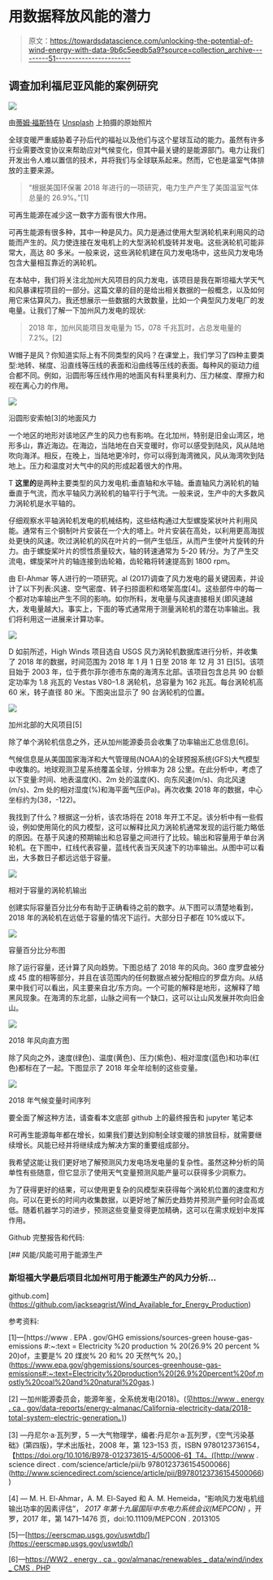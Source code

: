 # 用数据释放风能的潜力

> 原文：<https://towardsdatascience.com/unlocking-the-potential-of-wind-energy-with-data-9b6c5eedb5a9?source=collection_archive---------51----------------------->

## 调查加利福尼亚风能的案例研究

![](img/d5b97956a13d72046fdb823f060937fe.png)

由[蒂姆·福斯特](https://unsplash.com/@timberfoster?utm_source=unsplash&utm_medium=referral&utm_content=creditCopyText)在 [Unsplash](https://unsplash.com/s/photos/wind-farm?utm_source=unsplash&utm_medium=referral&utm_content=creditCopyText) 上拍摄的原始照片

全球变暖严重威胁着子孙后代的福祉以及他们与这个星球互动的能力。虽然有许多行业需要改变协议来帮助应对气候变化，但其中最关键的是能源部门。电力让我们开发出令人难以置信的技术，并将我们与全球联系起来。然而，它也是温室气体排放的主要来源。

> “根据美国环保署 2018 年进行的一项研究，电力生产产生了美国温室气体总量的 26.9%。”[1]

可再生能源在减少这一数字方面有很大作用。

可再生能源有很多种，其中一种是风力。风力是通过使用大型涡轮机来利用风的动能而产生的。风力使连接在发电机上的大型涡轮机旋转并发电。这些涡轮机可能非常大，高达 80 多米。一般来说，这些涡轮机建在风力发电场中，这些风力发电场包含大量相互靠近的涡轮机。

在本帖中，我们将关注北加州大风项目的风力发电，该项目是我在斯坦福大学天气和风暴课程项目的一部分。这篇文章的目的是给出相关数据的一般概念，以及如何用它来估算风力。我还想展示一些数据的大致数量，比如一个典型风力发电厂的发电量。让我们了解一下加州风力发电的现状:

> 2018 年，加州风能项目发电量为 15，078 千兆瓦时，占总发电量的 7.2%。[2]

W帽子是风？你知道实际上有不同类型的风吗？在课堂上，我们学习了四种主要类型:地转、梯度、沿直线等压线的表面和沿曲线等压线的表面。每种风的驱动力组合都不同。例如，沿圆形等压线作用的地面风有科里奥利力、压力梯度、摩擦力和视在离心力的作用。

![](img/546022c1119ecd8e3481c5aaeb3deb46.png)

沿圆形安索帕[3]的地面风力

一个地区的地形对该地区产生的风力也有影响。在北加州，特别是旧金山湾区，地形多山，靠近海边。在海边，当陆地在白天变暖时，你可以感受到陆风，风从陆地吹向海洋。相反，在晚上，当陆地更冷时，你可以得到海湾微风，风从海湾吹到陆地上。压力和温度对大气中的风的形成起着很大的作用。

T **这里的**是两种主要类型的风力发电机:垂直轴和水平轴。垂直轴风力涡轮机的轴垂直于气流，而水平轴风力涡轮机的轴平行于气流。一般来说，生产中的大多数风力涡轮机是水平轴的。

仔细观察水平轴涡轮机发电的机械结构，这些结构通过大型螺旋桨状叶片利用风能。通常有三个钢制叶片安装在一个大的塔上。叶片安装在高处，以利用更高海拔处更快的风速。吹过涡轮机的风在叶片的一侧产生低压，从而产生使叶片旋转的升力。由于螺旋桨叶片的惯性质量较大，轴的转速通常为 5-20 转/分。为了产生交流电，螺旋桨叶片的轴连接到齿轮箱，齿轮箱将转速提高到 1800 rpm。

由 El-Ahmar 等人进行的一项研究。al (2017)调查了风力发电的最关键因素，并设计了以下列表:风速、空气密度、转子扫掠面积和塔架高度[4]。这些部件中的每一个都对功率输出产生不同的影响。如你所料，发电量与风速直接相关(即风速越大，发电量越大)。事实上，下面的等式通常用于测量涡轮机的潜在功率输出。我们将利用这一进展来计算功率。

![](img/b8d25b21e36b78d4e7e1271c6f2aaa8f.png)

D 如前所述，High Winds 项目选自 USGS 风力涡轮机数据库进行分析，并收集了 2018 年的数据，时间范围为 2018 年 1 月 1 日至 2018 年 12 月 31 日[5]。该项目始于 2003 年，位于费尔菲尔德市东南的海湾东北部。该项目包含总共 90 台额定功率为 1.8 兆瓦的 Vestas V80–1.8 涡轮机，总容量为 162 兆瓦。每台涡轮机高 60 米，转子直径 80 米。下图突出显示了 90 台涡轮机的位置。

![](img/3585b8d37c414440aa2a8b294d3b4f0d.png)

加州北部的大风项目[5]

除了单个涡轮机信息之外，还从加州能源委员会收集了功率输出汇总信息[6]。

气候信息是从美国国家海洋和大气管理局(NOAA)的全球预报系统(GFS)大气模型中收集的。地球观测卫星系统覆盖全球，分辨率为 28 公里。在此分析中，考虑了以下变量:时间、地表温度(K)、2m 处的温度(K)、向东风速(m/s)、向北风速(m/s)、2m 处的相对湿度(%)和海平面气压(Pa)。再次收集 2018 年的数据，中心坐标约为(38，-122)。

我找到了什么？根据这一分析，该农场将在 2018 年开工不足。该分析中有一些假设，例如使用简化的风力模型，这可以解释比风力涡轮机通常发现的运行能力略低的原因。在基于风速的预期输出和总容量之间进行了比较。输出和容量用于单台涡轮机。在下图中，红线代表容量，蓝线代表当天风速下的功率输出。从图中可以看出，大多数日子都远远低于容量。

![](img/888fb9c34f2096b6c5121ba7a242605d.png)

相对于容量的涡轮机输出

创建实际容量百分比分布有助于正确看待之前的数字。从下图可以清楚地看到，2018 年的涡轮机在远低于容量的情况下运行。大部分日子都在 10%或以下。

![](img/2a0fd52d34d0ad0568249fc2fb2635e4.png)

容量百分比分布图

除了运行容量，还计算了风向趋势。下图总结了 2018 年的风向。360 度罗盘被分成 45 度的相等部分，并且在该范围内的任何数据点被分配相应的罗盘方向。从结果中我们可以看出，风主要来自北/东方向。一个可能的解释是地形，这解释了暗黑风现象。在海湾的东北部，山脉之间有一个缺口，这可以让山风发展并吹向旧金山。

![](img/5a8f828d7302afa51e37624bcd07e19f.png)

2018 年风向直方图

除了风向之外，速度(绿色)、温度(黄色)、压力(紫色)、相对湿度(蓝色)和功率(红色)都标在了一起。下图显示了 2018 年全年绘制的这些变量。

![](img/85ce17109d289fc7f0070e5b87c475fb.png)

2018 年气候变量时间序列

要全面了解这种方法，请查看本文底部 github 上的最终报告和 jupyter 笔记本

R可再生能源每年都在增长，如果我们要达到抑制全球变暖的排放目标，就需要继续增长。风能已经并将继续成为解决方案的重要组成部分。

我希望这能让我们更好地了解预测风力发电场发电量的复杂性。虽然这种分析的简单性有些随意，但它显示了使用天气变量预测风能产量可以获得多少洞察力。

为了获得更好的结果，可以使用更复杂的风模型来获得每个涡轮机位置的速度和方向。可以在更长的时间内收集数据，以更好地了解历史趋势并预测产量何时会高或低。随着机器学习的进步，预测这些变量变得更加精确，这可以在需求规划中发挥作用。

Github 完整报告和代码:

[](https://github.com/jackseagrist/Wind_Available_for_Energy_Production) [## 风能/风能可用于能源生产

### 斯坦福大学最后项目北加州可用于能源生产的风力分析…

github.com](https://github.com/jackseagrist/Wind_Available_for_Energy_Production) 

参考资料:

[1]—[https://www . EPA . gov/GHG emissions/sources-green house-gas-emissions #:~:text = Electricity %20 production % 20(26.9% 20 percent % 20)of，主要是% 20 煤炭% 20 和% 20 天然气% 20。](https://www.epa.gov/ghgemissions/sources-greenhouse-gas-emissions#:~:text=Electricity%20production%20(26.9%20percent%20of,mostly%20coal%20and%20natural%20gas.)

[2] —加州能源委员会，能源年鉴，全系统发电(2018)。(见[https://www . energy . ca . gov/data-reports/energy-almanac/California-electricity-data/2018-total-system-electric-generation。)](https://www.energy.ca.gov/data-reports/energy-almanac/california-electricity-data/2018-total-system-electric-generation.))

[3] —丹尼尔·a·瓦列罗，5 —大气物理学，编者:丹尼尔·a·瓦列罗，《空气污染基础》(第四版)，学术出版社，2008 年，第 123–153 页，ISBN 9780123736154，【https://doi.org/10.1016/B978-012373615-4/50006-6】T4。([http://www . science direct . com/science/article/pii/b 9780123736154500066](http://www.sciencedirect.com/science/article/pii/B9780123736154500066))

[4] — M. H. El-Ahmar，A. M. El-Sayed 和 A. M. Hemeida，“影响风力发电机组输出功率的因素评估”， *2017 年第十九届国际中东电力系统会议(MEPCON)* ，开罗，2017 年，第 1471–1476 页，doi:10.11109/MEPCON . 2013105

[5]—[https://eerscmap.usgs.gov/uswtdb/](https://eerscmap.usgs.gov/uswtdb/)

[6]—[https://WW2 . energy . ca . gov/almanac/renewables _ data/wind/index _ CMS . PHP](https://ww2.energy.ca.gov/almanac/renewables_data/wind/index_cms.php)